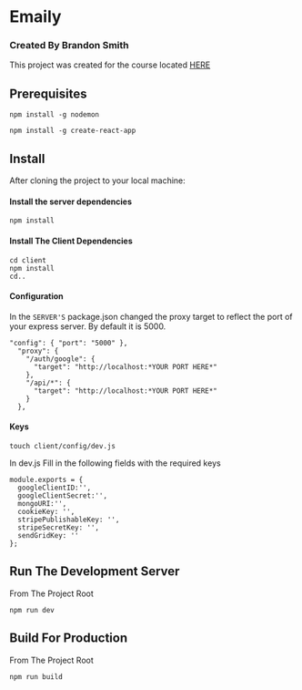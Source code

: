 # Emaily

### Created By Brandon Smith

This project was created for the course located [HERE](https://www.udemy.com/node-with-react-fullstack-web-development/learn/v4/overview)

## Prerequisites

```
npm install -g nodemon
```

```
npm install -g create-react-app
```

## Install

After cloning the project to your local machine:

#### Install the server dependencies

```
npm install
```

#### Install The Client Dependencies

```
cd client
npm install
cd..
```

#### Configuration

In the `SERVER'S` package.json changed the proxy target to reflect the port of your express server. By default it is 5000.

```
"config": { "port": "5000" },
  "proxy": {
    "/auth/google": {
      "target": "http://localhost:*YOUR PORT HERE*"
    },
    "/api/*": {
      "target": "http://localhost:*YOUR PORT HERE*"
    }
  },
```

#### Keys

```
touch client/config/dev.js
```

In dev.js Fill in the following fields with the required keys

```
module.exports = {
  googleClientID:'',
  googleClientSecret:'',
  mongoURI:'',
  cookieKey: '',
  stripePublishableKey: '',
  stripeSecretKey: '',
  sendGridKey: ''
};
```

## Run The Development Server

From The Project Root

```
npm run dev
```

## Build For Production

From The Project Root

```
npm run build
```

##
